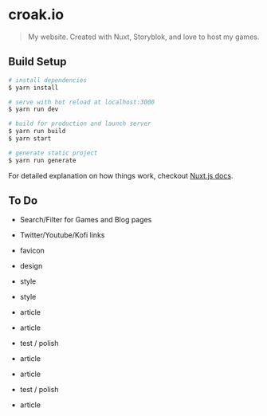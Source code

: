 # croak.io

> My website. Created with Nuxt, Storyblok, and love to host my games.

## Build Setup

``` bash
# install dependencies
$ yarn install

# serve with hot reload at localhost:3000
$ yarn run dev

# build for production and launch server
$ yarn run build
$ yarn start

# generate static project
$ yarn run generate
```

For detailed explanation on how things work, checkout [Nuxt.js docs](https://nuxtjs.org).

## To Do

* Search/Filter for Games and Blog pages
* Twitter/Youtube/Kofi links
* favicon

* design

* style

* style

* article

* article

* test / polish

* article

* article

* test / polish

* article